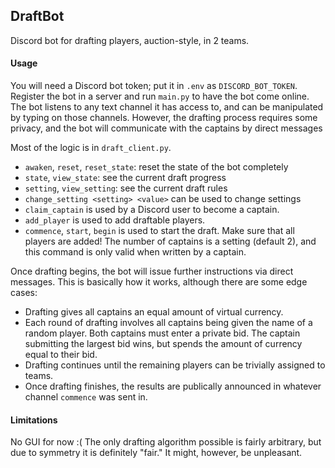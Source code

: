 ## DraftBot
Discord bot for drafting players, auction-style, in 2 teams.


#### Usage

You will need a Discord bot token; put it in `.env` as `DISCORD_BOT_TOKEN`.
Register the bot in a server and run `main.py` to have the bot come online.
The bot listens to any text channel it has access to, and can be manipulated by typing on those channels. However, the drafting process requires some privacy, and the bot will communicate with the captains by direct messages

Most of the logic is in `draft_client.py`.
- `awaken`, `reset`, `reset_state`: reset the state of the bot completely
- `state`, `view_state`: see the current draft progress
- `setting`, `view_setting`: see the current draft rules
- `change_setting <setting> <value>` can be used to change settings
- `claim_captain` is used by a Discord user to become a captain.
- `add_player` is used to add draftable players.
- `commence`, `start`, `begin` is used to start the draft. Make sure that all players are added! The number of captains is a setting (default 2), and this command is only valid when written by a captain.

Once drafting begins, the bot will issue further instructions via direct messages. This is basically how it works, although there are some edge cases:
- Drafting gives all captains an equal amount of virtual currency.
- Each round of drafting involves all captains being given the name of a random player. Both captains must enter a private bid. The captain submitting the largest bid wins, but spends the amount of currency equal to their bid.
- Drafting continues until the remaining players can be trivially assigned to teams.
- Once drafting finishes, the results are publically announced in whatever channel `commence` was sent in.

#### Limitations
No GUI for now :(
The only drafting algorithm possible is fairly arbitrary, but due to symmetry it is definitely "fair." It might, however, be unpleasant.

